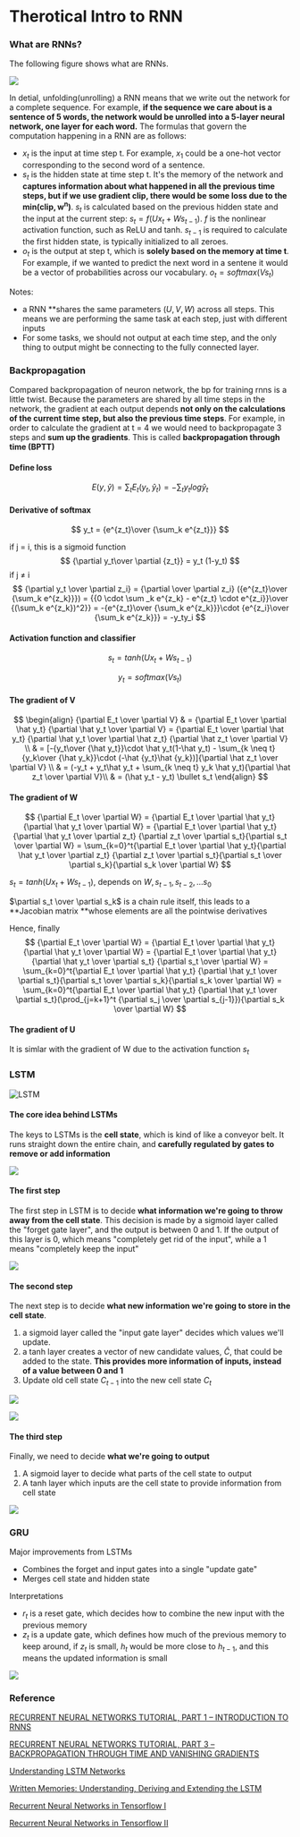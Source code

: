 # Therotical Intro to RNN 

### What are RNNs?

The following figure shows what are RNNs.

![](/asset/RNN-Recurrent.png)

In detial, unfolding(unrolling) a RNN means that we write out the network for a complete sequence. For example, **if the sequence we care about is a sentence of 5 words, the network would be unrolled into a 5-layer neural network, one layer for each word.** The formulas that govern the computation happening in a RNN are as follows:

* $x_t$ is the input at time step t. For example, $x_1$ could be a one-hot vector corresponding to the second word of a sentence.
* $s_t$ is the hidden state at time step t. It's the memory of the network and **captures information about what happened in all the previous time steps, but if we use gradient clip, there would be some loss due to the $\mathbf {min(clip, w^n)}$**. $s_t$ is calculated based on the previous hidden state and the input at the current step: $s_t = f(Ux_t + Ws_{t-1})$. $f$ is the nonlinear activation function, such as ReLU and tanh. $s_{t-1}$ is required to calculate the first hidden state, is typically  initialized to all zeroes.
* $o_t$ is the output at step t, which is **solely based on the memory at time t**. For example, if we wanted to predict the next word in a sentene it would be a vector of probabilities across our vocabulary. $o_t = softmax(Vs_t)$

Notes:

* a RNN **shares the same parameters ($U, V, W$) across all steps. This means we are performing the same task at each step, just with different inputs
* For some tasks, we should not output at each time step, and the only thing to output might be connecting to the fully connected layer.

### Backpropagation 

Compared backpropagation of neuron network, the bp for training rnns is a little twist. Because the parameters are shared by all time steps in the network, the gradient at each output depends **not only on the calculations of the current time step, but also the previous time steps**. For example, in order to calculate the gradient at t = 4 we would need to backpropagate 3 steps and **sum up the gradients**. This is called **backpropagation through time (BPTT)**

#### Define loss

$$
E(y, \hat y) = \sum_t E_t(y_t, \hat y_t) = -\sum_t y_t log \hat y_t
$$

#### Derivative of softmax

$$
y_t = {e^{z_t}\over {\sum_k e^{z_t}}}
$$

if j = i, this is a sigmoid function
$$
{\partial y_t\over \partial {z_t}} = y_t (1-y_t)
$$
if j $\neq$ i
$$
{\partial y_t \over \partial z_i}  = {\partial \over \partial z_i} ({e^{z_t}\over {\sum_k e^{z_k}}})
= {{0 \cdot \sum _k e^{z_k} - e^{z_t} \cdot e^{z_i}}\over {(\sum_k e^{z_k})^2}} 
= -{e^{z_t}\over {\sum_k e^{z_k}}}\cdot {e^{z_i}\over {\sum_k e^{z_k}}}
= -y_ty_i
$$

#### Activation function and classifier

$$
s_t = tanh(Ux_t + Ws_{t-1})
$$

$$
y_t = softmax(Vs_t)
$$

#### The gradient of V

$$
\begin{align} {\partial E_t \over \partial V} & = {\partial E_t \over \partial  \hat y_t} {\partial \hat y_t \over \partial  V} = {\partial E_t \over \partial  \hat y_t} {\partial \hat y_t \over \partial \hat z_t} {\partial \hat z_t \over \partial  V} \\
& = [-{y_t\over {\hat y_t}}\cdot \hat y_t(1-\hat y_t) - \sum_{k \neq t} {y_k\over {\hat y_k}}\cdot (-\hat {y_t}\hat {y_k})]{\partial \hat z_t \over \partial  V} \\
& =  (-y_t + y_t\hat y_t + \sum_{k \neq t} y_k \hat y_t){\partial \hat z_t \over \partial  V}\\
& = (\hat y_t - y_t) \bullet s_t 
\end{align}
$$

#### The gradient of W

$$
{\partial E_t \over \partial W} = {\partial E_t \over \partial  \hat y_t} {\partial \hat y_t \over \partial  W} 
= {\partial E_t \over \partial  \hat y_t} {\partial \hat y_t \over \partial  z_t}  {\partial z_t \over \partial  s_t}{\partial  s_t \over \partial  W} 
= \sum_{k=0}^t{\partial E_t \over \partial  \hat y_t}{\partial \hat y_t \over \partial  z_t}  {\partial z_t \over \partial  s_t}{\partial s_t \over \partial s_k}{\partial  s_k \over \partial  W}
$$

$s_t = tanh(Ux_t + Ws_{t-1})$, depends on $W, s_{t-1}, s_{t-2}, ...s_0$ 

$\partial s_t \over \partial s_k$ is a chain rule itself, this leads to a **Jacobian matrix **whose elements are all the pointwise derivatives

Hence, finally
$$
{\partial E_t \over \partial W} = {\partial E_t \over \partial  \hat y_t} {\partial \hat y_t \over \partial  W} 
= {\partial E_t \over \partial  \hat y_t} {\partial \hat y_t \over \partial s_t} {\partial s_t \over \partial  W} 
= \sum_{k=0}^t{\partial E_t \over \partial  \hat y_t} {\partial \hat y_t \over \partial s_t}{\partial s_t \over \partial s_k}{\partial  s_k \over \partial  W}
= \sum_{k=0}^t{\partial E_t \over \partial  \hat y_t} {\partial \hat y_t \over \partial s_t}(\prod_{j=k+1}^t {\partial s_j \over \partial s_{j-1}}){\partial  s_k \over \partial  W}
$$

#### The gradient of U	

It is simlar with the gradient of W due to the activation function $s_t$

### LSTM

![LSTM](/asset/LSTM.png)

#### The core idea behind LSTMs

The keys to LSTMs is the **cell state**, which is kind of like a conveyor belt. It runs straight down the entire chain, and **carefully regulated by gates to remove or add information**

![](/asset/Cell-State.png)



#### The first step

The first step in LSTM is to decide **what information we're going to throw away from the cell state**. This decision is made by a sigmoid layer called the "forget gate layer", and the output is between 0 and 1. If the output of this layer is 0, which means "completely get rid of the input", while a 1 means "completely keep the input"

![](/asset/LSTM-Step1.png)

#### The second step

The next step is to decide **what new information we're going to store in the cell state**.

1. a sigmoid layer called the "input gate layer" decides which values we'll update.
2. a tanh layer creates a vector of new candidate values, $\hat C$, that could be added to the state. **This provides more information of inputs, instead of a value between 0 and 1**
3. Update old cell state $C_{t-1}$ into the new cell state $C_t$

![](/asset/LSTM-Step2-1.png)

![](/asset/LSTM-Step2-2.png)

#### The third step

Finally, we need to decide **what we're going to output**

1. A sigmoid layer to decide what parts of the cell state to output
2. A tanh layer which inputs are the cell state to provide information from cell state 

![](/asset/LSTM-Step3.png)

### GRU

Major improvements from LSTMs

* Combines the forget and input gates into a single "update gate"
* Merges cell state and hidden state 

Interpretations

* $r_t$ is a reset gate, which decides how to combine the new input with the previous memory 
* $z_t$ is a update gate, which defines how much of the previous memory to keep around, if $z_t$ is small, $h_t$ would be more close to $h_{t-1}$, and this means the updated information is small 

![](/asset/GRU.png)

### Reference

[RECURRENT NEURAL NETWORKS TUTORIAL, PART 1 – INTRODUCTION TO RNNS](http://www.wildml.com/2015/09/recurrent-neural-networks-tutorial-part-1-introduction-to-rnns/)

[RECURRENT NEURAL NETWORKS TUTORIAL, PART 3 – BACKPROPAGATION THROUGH TIME AND VANISHING GRADIENTS](http://www.wildml.com/2015/10/recurrent-neural-networks-tutorial-part-3-backpropagation-through-time-and-vanishing-gradients/)

[Understanding LSTM Networks](http://colah.github.io/posts/2015-08-Understanding-LSTMs/)

[Written Memories: Understanding, Deriving and Extending the LSTM](http://r2rt.com/written-memories-understanding-deriving-and-extending-the-lstm.html)

[Recurrent Neural Networks in Tensorflow I](http://r2rt.com/recurrent-neural-networks-in-tensorflow-i.html)

[Recurrent Neural Networks in Tensorflow II](http://r2rt.com/recurrent-neural-networks-in-tensorflow-ii.html)
